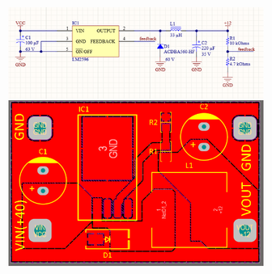 ![PCB Görseli](https://github.com/sametakinn/LM2596_DC_DC_Buck_Converter/raw/main/dc-dc.PNG)
![Şematik](https://github.com/sametakinn/LM2596_DC_DC_Buck_Converter/raw/main/aaaa.PNG)
